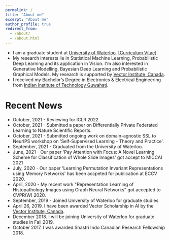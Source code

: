 ```yaml
---
permalink: /
title: "About me"
excerpt: "About me"
author_profile: true
redirect_from: 
  - /about/
  - /about.html
---
```




* I am a graduate student at [University of Waterloo](https://www.uwaterloo.ca/). [[Curriculum Vitae](http://adnan1306.github.io/files/Mohammed_Adnan_CV.pdf)].
* My research interests lie in Statistical Machine Learning, Probabilistic Deep Learning and its application in Vision. I'm also interested in Generative Modelling, Bayesian Deep Learning and Probabilistic Graphical Models. My research is supported by [Vector Institute, Canada](https://vectorinstitute.ai/).
* I received my Bachelor’s Degree in Electronics & Electrical Engineering from [Indian Institute of Technology Guwahati](www.iitg.ac.in).



# Recent News
* October, 2021 - Reviewing for ICLR 2022. 
* October, 2021 - Submitted a paper on Differentially Private Federated Learning to Nature Scientific Reports. 
* October, 2021 - Submitted ongoing work on domain-agnostic SSL to NeurIPS workshop on 'Self-Supervised Learning - Theory and Practice'.
* September, 2021 - Graduated from the University of Waterloo.
* June, 2021 - Our paper 'Pay Attention with Focus: A Novel Learning Scheme for Classification of Whole Slide Images' got accept to MICCAI 2021
* July, 2020 - Our paper 'Learning Permutation Invariant Representations using Memory Networks' has been accpeted for publication at ECCV 2020.
* April, 2020 - My recent work "Representation Learning of Histopathology Images using Graph Neural Networks" got accepted to CVPR(W) 2020. 
* September, 2019 - Joined University of Waterloo for graduate studies
* April 26, 2019. I have been awarded Vector Scholarship in AI by the [Vector Institute, Canada](https://vectorinstitute.ai/).
* December 2018. I will be joining University of Waterloo for graduate studies in Fall 2019.
* October 2017. I was awarded Shastri Indo Canadian Research Fellowship 2018.

